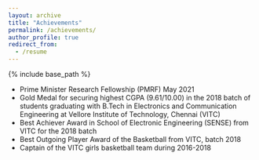 ```yaml
---
layout: archive
title: "Achievements"
permalink: /achievements/
author_profile: true
redirect_from:
  - /resume
---
```


{% include base_path %}

- Prime Minister Research Fellowship (PMRF) May 2021
- Gold Medal for securing highest CGPA (9.61/10.00) in the 2018 batch of students graduating with B.Tech in Electronics and Communication Engineering at Vellore Institute of Technology, Chennai (VITC)
- Best Achiever Award in School of Electronic Engineering (SENSE) from VITC for the 2018 batch
- Best Outgoing Player Award of the Basketball from VITC, batch 2018
- Captain of the VITC girls basketball team during 2016-2018
